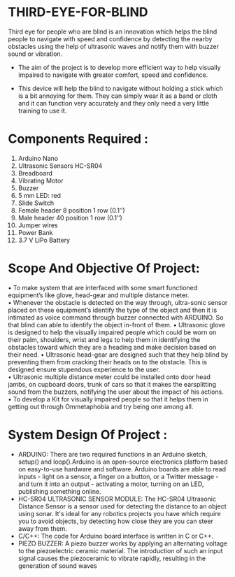 # THIRD-EYE-FOR-BLIND
Third eye for people who are blind is an innovation which helps the blind people to navigate with speed and confidence by detecting the nearby obstacles using the help of ultrasonic waves and notify them with buzzer sound or vibration.

* The aim of the project is to develop more efficient way to
help visually impaired to navigate with greater comfort, speed and
confidence.

* This device will help the blind to navigate without holding a stick which
is a bit annoying for them. They can simply wear it as a band or cloth
and it can function very accurately and they only need a very little
training to use it.

# Components Required :
1) Arduino Nano
2) Ultrasonic Sensors HC-SR04
3) Breadboard
4) Vibrating Motor
5) Buzzer
6) 5 mm LED: red
7) Slide Switch
8) Female header 8 position 1 row (0.1’’)
9) Male header 40 position 1 row (0.1’’)
10) Jumper wires
11) Power Bank
12) 3.7 V LiPo Battery

# Scope And Objective Of Project: 
•	To make system that are interfaced with some smart functioned equipment’s like glove, head-gear and multiple distance meter.   
•	Whenever the obstacle is detected on the way through, ultra-sonic sensor placed on these equipment’s identify the type of the object and then it is intimated as voice command through buzzer connected with ARDUINO. So that blind can able to identify the object in-front of them. 
•	Ultrasonic glove is designed to help the visually impaired people which could be worn on their palm, shoulders, wrist and legs to help them in identifying the obstacles toward which they are a heading and make decision based on their need. 
•	Ultrasonic head-gear are designed such that they help blind by preventing them from cracking their heads on to the obstacle. This is designed ensure stupendous experience to the user.   
•	Ultrasonic multiple distance meter could be installed onto door head jambs, on cupboard doors, trunk of cars so that it makes the earsplitting sound from the buzzers, notifying the user about the impact of his actions. 
•	To develop a Kit for visually impaired people so that it helps them in getting out through Ommetaphobia and try being one among all. 

# System Design Of Project : 
 * ARDUINO: There are two required functions in an Arduino sketch, setup() and loop().Arduino is an open-source electronics platform based on easy-to-use hardware and software. Arduino boards are able to read inputs - light on a sensor, a finger on a button, or a Twitter message - and turn it into an output - activating a motor, turning on an LED, publishing something online.  
 * HC-SR04 ULTRASONIC SENSOR MODULE: The HC-SR04 Ultrasonic Distance 
Sensor is a sensor used for detecting the distance to an object using sonar. It's ideal for any robotics projects you have which require you to avoid objects, by detecting how close they are you can steer away from them.
 * C/C++: The code for Arduino board interface is written in C or C++. 
 * PIEZO BUZZER: A piezo buzzer works by applying an alternating voltage to the piezoelectric ceramic material. The introduction of such an input signal causes the piezoceramic to vibrate rapidly, resulting in the generation of sound waves



